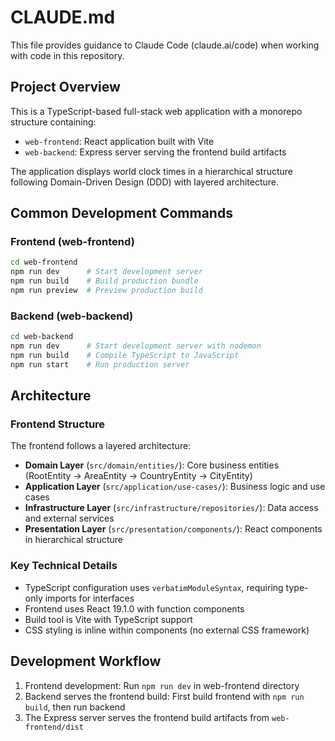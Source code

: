 # CLAUDE.md

This file provides guidance to Claude Code (claude.ai/code) when working with code in this repository.

## Project Overview

This is a TypeScript-based full-stack web application with a monorepo structure containing:
- `web-frontend`: React application built with Vite
- `web-backend`: Express server serving the frontend build artifacts

The application displays world clock times in a hierarchical structure following Domain-Driven Design (DDD) with layered architecture.

## Common Development Commands

### Frontend (web-frontend)
```bash
cd web-frontend
npm run dev      # Start development server
npm run build    # Build production bundle
npm run preview  # Preview production build
```

### Backend (web-backend)
```bash
cd web-backend
npm run dev      # Start development server with nodemon
npm run build    # Compile TypeScript to JavaScript
npm run start    # Run production server
```

## Architecture

### Frontend Structure
The frontend follows a layered architecture:
- **Domain Layer** (`src/domain/entities/`): Core business entities (RootEntity → AreaEntity → CountryEntity → CityEntity)
- **Application Layer** (`src/application/use-cases/`): Business logic and use cases
- **Infrastructure Layer** (`src/infrastructure/repositories/`): Data access and external services
- **Presentation Layer** (`src/presentation/components/`): React components in hierarchical structure

### Key Technical Details
- TypeScript configuration uses `verbatimModuleSyntax`, requiring type-only imports for interfaces
- Frontend uses React 19.1.0 with function components
- Build tool is Vite with TypeScript support
- CSS styling is inline within components (no external CSS framework)

## Development Workflow
1. Frontend development: Run `npm run dev` in web-frontend directory
2. Backend serves the frontend build: First build frontend with `npm run build`, then run backend
3. The Express server serves the frontend build artifacts from `web-frontend/dist`